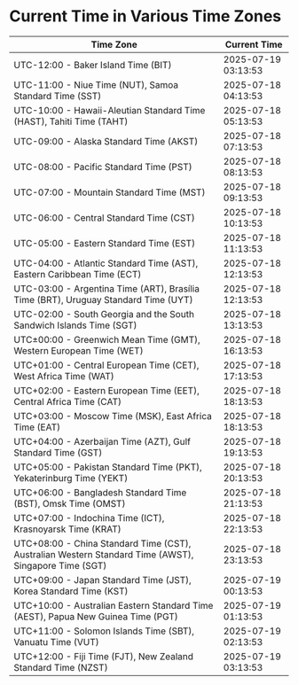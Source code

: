 # Current Time in Various Time Zones

| Time Zone | Current Time |
|-----------|--------------|
| UTC-12:00 - Baker Island Time (BIT) | 2025-07-19 03:13:53 |
| UTC-11:00 - Niue Time (NUT), Samoa Standard Time (SST) | 2025-07-18 04:13:53 |
| UTC-10:00 - Hawaii-Aleutian Standard Time (HAST), Tahiti Time (TAHT) | 2025-07-18 05:13:53 |
| UTC-09:00 - Alaska Standard Time (AKST) | 2025-07-18 07:13:53 |
| UTC-08:00 - Pacific Standard Time (PST) | 2025-07-18 08:13:53 |
| UTC-07:00 - Mountain Standard Time (MST) | 2025-07-18 09:13:53 |
| UTC-06:00 - Central Standard Time (CST) | 2025-07-18 10:13:53 |
| UTC-05:00 - Eastern Standard Time (EST) | 2025-07-18 11:13:53 |
| UTC-04:00 - Atlantic Standard Time (AST), Eastern Caribbean Time (ECT) | 2025-07-18 12:13:53 |
| UTC-03:00 - Argentina Time (ART), Brasília Time (BRT), Uruguay Standard Time (UYT) | 2025-07-18 12:13:53 |
| UTC-02:00 - South Georgia and the South Sandwich Islands Time (SGT) | 2025-07-18 13:13:53 |
| UTC±00:00 - Greenwich Mean Time (GMT), Western European Time (WET) | 2025-07-18 16:13:53 |
| UTC+01:00 - Central European Time (CET), West Africa Time (WAT) | 2025-07-18 17:13:53 |
| UTC+02:00 - Eastern European Time (EET), Central Africa Time (CAT) | 2025-07-18 18:13:53 |
| UTC+03:00 - Moscow Time (MSK), East Africa Time (EAT) | 2025-07-18 18:13:53 |
| UTC+04:00 - Azerbaijan Time (AZT), Gulf Standard Time (GST) | 2025-07-18 19:13:53 |
| UTC+05:00 - Pakistan Standard Time (PKT), Yekaterinburg Time (YEKT) | 2025-07-18 20:13:53 |
| UTC+06:00 - Bangladesh Standard Time (BST), Omsk Time (OMST) | 2025-07-18 21:13:53 |
| UTC+07:00 - Indochina Time (ICT), Krasnoyarsk Time (KRAT) | 2025-07-18 22:13:53 |
| UTC+08:00 - China Standard Time (CST), Australian Western Standard Time (AWST), Singapore Time (SGT) | 2025-07-18 23:13:53 |
| UTC+09:00 - Japan Standard Time (JST), Korea Standard Time (KST) | 2025-07-19 00:13:53 |
| UTC+10:00 - Australian Eastern Standard Time (AEST), Papua New Guinea Time (PGT) | 2025-07-19 01:13:53 |
| UTC+11:00 - Solomon Islands Time (SBT), Vanuatu Time (VUT) | 2025-07-19 02:13:53 |
| UTC+12:00 - Fiji Time (FJT), New Zealand Standard Time (NZST) | 2025-07-19 03:13:53 |

